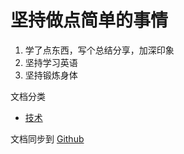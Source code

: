 # 坚持做点简单的事情

1. 学了点东西，写个总结分享，加深印象
2. 坚持学习英语
3. 坚持锻炼身体


文档分类

* [技术](./teach/)


文档同步到 [Github](https://github.com/pantingwen/document)



